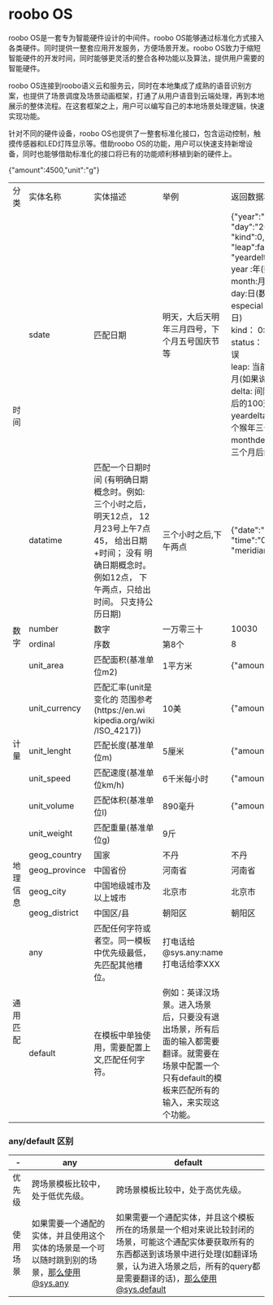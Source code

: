 # roobo OS

roobo OS是一套专为智能硬件设计的中间件。roobo OS能够通过标准化方式接入各类硬件。同时提供一整套应用开发服务，方便场景开发。roobo OS致力于缩短智能硬件的开发时间，同时能够更灵活的整合各种功能以及算法，提供用户需要的智能硬件。

roobo OS连接到roobo语义云和服务云，同时在本地集成了成熟的语音识别方案，也提供了场景调度及场景动画框架，打通了从用户语音到云端处理，再到本地展示的整体流程。在这套框架之上，用户可以编写自己的本地场景处理逻辑，快速实现功能。

针对不同的硬件设备，roobo OS也提供了一整套标准化接口，包含运动控制，触摸传感器和LED灯阵显示等。借助roobo OS的功能，用户可以快速支持新增设备，同时也能够借助标准化的接口将已有的功能顺利移植到新的硬件上。

<table>
  <tr>
    <td>分类</td>
    <td >实体名称</td>
    <td width="200">实体描述</td>
    <td >举例</td>
    <td>返回数据格式</td>
  </tr>
  <tr>
    <td rowspan="2">时间</td>
    <td>sdate</td>
    <td>匹配日期</td>
    <td>明天，大后天明年三月四号，下个月五号国庆节等</td>
    <td>
      <div> {"year":"2017","month":"05",</div>
      <div>"day":"26","especial":"",</div>
      <div>"kind":0, "status":0,</div>
      <div>"leap":false,"delta":0,</div>
      <div>"yeardelta":0,"monthdelta":0}</div>
      <div>year :年(数字或者十二生肖)</div>
      <div>month:月(数字)</div>
      <div>day:日(数字</div>
      <div>especial：节日(24节气/重要节日)</div>
      <div>kind： 0:农历  1:公历</div>
      <div>status： 0:日期无误 1:日期有误</div>
      <div>leap: 当前输入的月份是否是闰月(如果说闰6月 则是ture)</div>
      <div>delta: 间隔的天数 例如: 三十之后的100天 delta:100</div>
      <div>yeardelta: 间隔的年数  例如:下个猴年三十儿yeardelta：12</div>
      <div>monthdelta: 间隔的月数 例如：三个月后的初一 monthdelta: 3</div>
    </td>
  </tr>
  <tr>
    <td>datatime</td>
    <td>
      匹配一个日期时间
      (有明确日期概念时。例如:
      三个小时之后，明天12点，
      12月23号上午7点45，
      给出日期+时间； 没有
      明确日期概念时。例如12点，
      下午两点，只给出时间。
      只支持公历日期)
    </td>
    <td>三个小时之后,下午两点</td>
    <td>{"date":"2017-01-01", "time":"08:00:00", "meridian":"am", "illegal":0}</td>
  </tr>
  <tr>
    <td rowspan="2">数字</td>
    <td>number</td>
    <td>数字</td>
    <td>一万零三十</td>
    <td>10030</td>
  </tr>
  <tr>
    <td>ordinal</td>
    <td>序数</td>
    <td>第8个</td>
    <td>8</td>
  </tr>
  <tr>
    <td rowspan="6">计量</td>
    <td>unit_area</td>
    <td>匹配面积(基准单位m2)</td>
    <td>1平方米</td>
    <td>{"amount":1,"unit":"m2"}</td></tr>
  <tr>
    <td>unit_currency</td>
    <td>
       <div>匹配汇率(unit是</div>
       <div>变化的 范围参考</div>
       <div>(https://en.wi</div>
       <div>kipedia.org/wiki</div>
       <div>/ISO_4217))</div>
    </td>
    <td>10美</td>
    <td>{"amount":10,"unit":"USD"}</td>
  </tr>
  <tr>
    <td>unit_lenght</td>
    <td>匹配长度(基准单位m)</td>
    <td>5厘米</td>
    <td>{"amount":0.05,"unit":"m"}</td>
  </tr>
  <tr>
    <td>unit_speed</td>
    <td>匹配速度(基准单位km/h)</td>
    <td>6千米每小时</td>
    <td>{"amount":6,"unit":"km/h"}</td>
  </tr>
  <tr>
    <td>unit_volume</td>
    <td>匹配体积(基准单位l)</td>
    <td>890毫升</td>
    <td>{"amount":0.89,"unit":"l"}</td>
  </tr>
  <tr>
    <td>unit_weight</td>
    <td>匹配重量(基准单位g)</td>
    <td>9斤</td
    <td>{"amount":4500,"unit":"g"}</td>
  </tr>
  <tr>
    <td rowspan="4">地理信息</td>
    <td>geog_country</td>
    <td>国家</td>
    <td>不丹</td>
    <td>不丹</td>
  </tr>
  <tr>
    <td>geog_province</td>
    <td>中国省份</td>
    <td>河南省</td>
    <td>河南省</td>
  </tr>
  <tr>
    <td>geog_city</td>
    <td>中国地级城市及以上城市</td>
    <td>北京市</td>
    <td>北京市</td>
  </tr>
  <tr>
    <td>geog_district</td>
    <td>中国区/县</td>
    <td>朝阳区</td>
    <td>朝阳区</td>
  </tr>
  <tr>
    <td rowspan="2">通用匹配</td>
    <td>any</td>
    <td>匹配任何字符或者空。同一模板中优先级最低，先匹配其他槽位。</td>
    <td>打电话给@sys.any:name打电话给李XXX</td>
    <td></td>
  </tr>
  <tr>
    <td>default</td>
    <td>在模板中单独使用，需要配置上文,匹配任何字符。</td>
    <td>例如：英译汉场景。进入场景后，只要没有退出场景，所有后面的输入都需要翻译。就需要在场景中配置一个只有default的模板来匹配所有的输入，来实现这个功能。</td>
    <td></td>
  </tr>
</table>

### any/default 区别

|-|any|default|
|---|---|---|
| 优先级|跨场景模板比较中，处于低优先级。|跨场景模板比较中，处于高优先级。|
|使用场景|如果需要一个通配的实体，并且使用这个实体的场景是一个可以随时跳到别的场景，那么使用@sys.any|如果需要一个通配实体，并且这个模板所在的场景是一个相对来说比较封闭的场景，可能这个通配实体要获取所有的东西都送到该场景中进行处理(如翻译场景，认为进入场景之后，所有的query都是需要翻译的话)，那么使用@sys.default|
